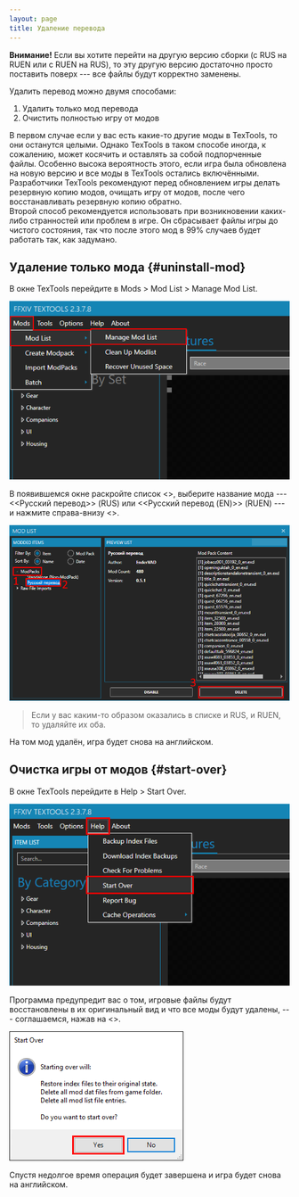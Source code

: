 ```yaml
---
layout: page
title: Удаление перевода
---
```


**Внимание!** Если вы хотите перейти на другую версию сборки (с RUS на RUEN или с RUEN на RUS), то эту другую версию достаточно просто поставить поверх --- все файлы будут корректно заменены.

Удалить перевод можно двумя способами:
1. Удалить только мод перевода
2. Очистить полностью игру от модов

В первом случае если у вас есть какие-то другие моды в TexTools, то они останутся целыми. Однако TexTools в таком способе иногда, к сожалению, может косячить и оставлять за собой подпорченные файлы. Особенно высока вероятность этого, если игра была обновлена на новую версию и все моды в TexTools остались включёнными. Разработчики TexTools рекомендуют перед обновлением игры делать резервную копию модов, очищать игру от модов, после чего восстанавливать резервную копию обратно.\
Второй способ рекомендуется использовать при возникновении каких-либо странностей или проблем в игре. Он сбрасывает файлы игры до чистого состояния, так что после этого мод в 99% случаев будет работать так, как задумано.

## Удаление только мода {#uninstall-mod}

В окне TexTools перейдите в Mods > Mod List > Manage Mod List.

![Удаление перевода - 1](/assets/images/uninstall-guide-01.png)

В появившемся окне раскройте список <<ModPacks>>, выберите название мода --- <<Русский перевод>> (RUS) или <<Русский перевод (EN)>> (RUEN) --- и нажмите справа-внизу <<Delete>>.

![Удаление перевода - 2](/assets/images/uninstall-guide-02.png)

>Если у вас каким-то образом оказались в списке и RUS, и RUEN, то удаляйте их оба.

На том мод удалён, игра будет снова на английском.

## Очистка игры от модов {#start-over}

В окне TexTools перейдите в Help > Start Over.

![Удаление перевода - 3](/assets/images/uninstall-guide-03.png)

Программа предупредит вас о том, игровые файлы будут восстановлены в их оригинальный вид и что все моды будут удалены, --- соглашаемся, нажав на <<Yes>>.

![Удаление перевода - 4](/assets/images/uninstall-guide-04.png)

Спустя недолгое время операция будет завершена и игра будет снова на английском.